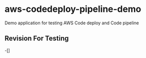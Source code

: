 # aws-codedeploy-pipeline-demo
Demo application for testing AWS Code deploy and Code pipeline

## Revision For Testing
-[] 